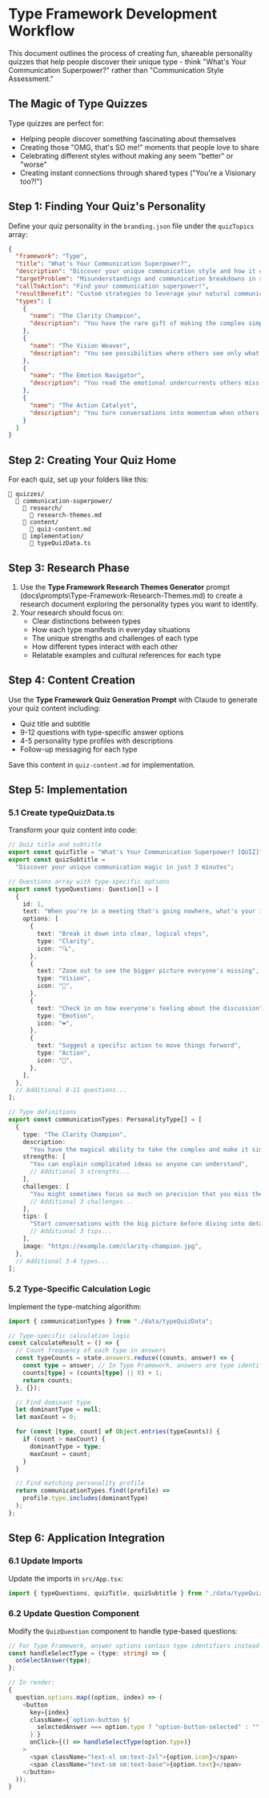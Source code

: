 # Type Framework Development Workflow

This document outlines the process of creating fun, shareable personality quizzes that help people discover their unique type - think "What's Your Communication Superpower?" rather than "Communication Style Assessment."

## The Magic of Type Quizzes

Type quizzes are perfect for:

- Helping people discover something fascinating about themselves
- Creating those "OMG, that's SO me!" moments that people love to share
- Celebrating different styles without making any seem "better" or "worse"
- Creating instant connections through shared types ("You're a Visionary too?!")

## Step 1: Finding Your Quiz's Personality

Define your quiz personality in the `branding.json` file under the `quizTopics` array:

```json
{
  "framework": "Type",
  "title": "What's Your Communication Superpower?",
  "description": "Discover your unique communication style and how it creates magic (or chaos) in your relationships",
  "targetProblem": "Misunderstandings and communication breakdowns in relationships",
  "callToAction": "Find your communication superpower!",
  "resultBenefit": "Custom strategies to leverage your natural communication gifts",
  "types": [
    {
      "name": "The Clarity Champion",
      "description": "You have the rare gift of making the complex simple"
    },
    {
      "name": "The Vision Weaver",
      "description": "You see possibilities where others see only what is"
    },
    {
      "name": "The Emotion Navigator",
      "description": "You read the emotional undercurrents others miss completely"
    },
    {
      "name": "The Action Catalyst",
      "description": "You turn conversations into momentum when others just keep talking"
    }
  ]
}
```

## Step 2: Creating Your Quiz Home

For each quiz, set up your folders like this:

```
📂 quizzes/
  📂 communication-superpower/
    📂 research/
      📄 research-themes.md
    📂 content/
      📄 quiz-content.md
    📂 implementation/
      📄 typeQuizData.ts
```

## Step 3: Research Phase

1. Use the **Type Framework Research Themes Generator** prompt (docs\prompts\Type-Framework-Research-Themes.md) to create a research document exploring the personality types you want to identify.
2. Your research should focus on:
   - Clear distinctions between types
   - How each type manifests in everyday situations
   - The unique strengths and challenges of each type
   - How different types interact with each other
   - Relatable examples and cultural references for each type

## Step 4: Content Creation

Use the **Type Framework Quiz Generation Prompt** with Claude to generate your quiz content including:

- Quiz title and subtitle
- 9-12 questions with type-specific answer options
- 4-5 personality type profiles with descriptions
- Follow-up messaging for each type

Save this content in `quiz-content.md` for implementation.

## Step 5: Implementation

### 5.1 Create typeQuizData.ts

Transform your quiz content into code:

```typescript
// Quiz title and subtitle
export const quizTitle = "What's Your Communication Superpower? [QUIZ]";
export const quizSubtitle =
  "Discover your unique communication magic in just 3 minutes";

// Questions array with type-specific options
export const typeQuestions: Question[] = [
  {
    id: 1,
    text: "When you're in a meeting that's going nowhere, what's your instinct?",
    options: [
      {
        text: "Break it down into clear, logical steps",
        type: "Clarity",
        icon: "🔍",
      },
      {
        text: "Zoom out to see the bigger picture everyone's missing",
        type: "Vision",
        icon: "🔭",
      },
      {
        text: "Check in on how everyone's feeling about the discussion",
        type: "Emotion",
        icon: "❤️",
      },
      {
        text: "Suggest a specific action to move things forward",
        type: "Action",
        icon: "🚀",
      },
    ],
  },
  // Additional 8-11 questions...
];

// Type definitions
export const communicationTypes: PersonalityType[] = [
  {
    type: "The Clarity Champion",
    description:
      "You have the magical ability to take the complex and make it simple. While others get lost in the fog, your mind naturally organizes information into clear, logical structures...",
    strengths: [
      "You can explain complicated ideas so anyone can understand",
      // Additional 3 strengths...
    ],
    challenges: [
      "You might sometimes focus so much on precision that you miss the emotional context",
      // Additional 3 challenges...
    ],
    tips: [
      "Start conversations with the big picture before diving into details",
      // Additional 3 tips...
    ],
    image: "https://example.com/clarity-champion.jpg",
  },
  // Additional 3-4 types...
];
```

### 5.2 Type-Specific Calculation Logic

Implement the type-matching algorithm:

```typescript
import { communicationTypes } from "./data/typeQuizData";

// Type-specific calculation logic
const calculateResult = () => {
  // Count frequency of each type in answers
  const typeCounts = state.answers.reduce((counts, answer) => {
    const type = answer; // In Type Framework, answers are type identifiers
    counts[type] = (counts[type] || 0) + 1;
    return counts;
  }, {});

  // Find dominant type
  let dominantType = null;
  let maxCount = 0;

  for (const [type, count] of Object.entries(typeCounts)) {
    if (count > maxCount) {
      dominantType = type;
      maxCount = count;
    }
  }

  // Find matching personality profile
  return communicationTypes.find((profile) =>
    profile.type.includes(dominantType)
  );
};
```

## Step 6: Application Integration

### 6.1 Update Imports

Update the imports in `src/App.tsx`:

```typescript
import { typeQuestions, quizTitle, quizSubtitle } from "./data/typeQuizData";
```

### 6.2 Update Question Component

Modify the `QuizQuestion` component to handle type-based questions:

```typescript
// For Type Framework, answer options contain type identifiers instead of scores
const handleSelectType = (type: string) => {
  onSelectAnswer(type);
};

// In render:
{
  question.options.map((option, index) => (
    <button
      key={index}
      className={`option-button ${
        selectedAnswer === option.type ? "option-button-selected" : ""
      }`}
      onClick={() => handleSelectType(option.type)}
    >
      <span className="text-xl sm:text-2xl">{option.icon}</span>
      <span className="text-sm sm:text-base">{option.text}</span>
    </button>
  ));
}
```
